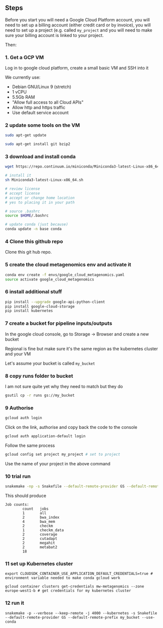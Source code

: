 ## Steps

Before you start you will need a Google Cloud Platform account, you will need to set up a billing account (either credit card or by invoice), you will need to set up a project (e.g. called ```my_project``` and you will need to make sure your billing account is linked to your project.

Then:

### 1. Get a GCP VM

Log in to google cloud platform, create a small basic VM and SSH into it

We currently use:

* Debian GNU/Linux 9 (stretch) 
* 1 vCPU
* 5.5Gb RAM
* "Allow full access to all Cloud APIs"
* Allow http and https traffic
* Use default service account

### 2 update some tools on the VM

```sh
sudo apt-get update

sudo apt-get install git bzip2
```

### 3 download and install conda

```sh
wget https://repo.continuum.io/miniconda/Miniconda3-latest-Linux-x86_64.sh

# install it
sh Miniconda3-latest-Linux-x86_64.sh

# review license
# accept license
# accept or change home location
# yes to placing it in your path

# source .bashrc
source $HOME/.bashrc

# update conda (just because)
conda update -n base conda
```

### 4 Clone this github repo

Clone this git hub repo.

### 5 create the cloud metagenomics env and activate it

```sh
conda env create -f envs/google_cloud_metagenomics.yaml
source activate google_cloud_metagenomics
```

### 6 install additional stuff

```sh
pip install --upgrade google-api-python-client
pip install google-cloud-storage
pip install kubernetes 
```

### 7 create a bucket for pipeline inputs/outputs

In the google cloud console, go to Storage -> Browser and create a new bucket

Regional is fine but make sure it's the same region as the kubernetes cluster and your VM

Let's assume your bucket is called ```my_bucket```

### 8 copy runs folder to bucket

I am not sure quite yet why they need to match but they do

```sh
gsutil cp -r runs gs://my_bucket
```

### 9 Authorise

```sh
gcloud auth login
```

Click on the link, authorise and copy back the code to the console

```sh
gcloud auth application-default login 
```

Follow the same process

```sh
gcloud config set project my_project # set to project
```

Use the name of your project in the above command

### 10 trial run

```sh
snakemake -np -s Snakefile --default-remote-provider GS --default-remote-prefix my_bucket
```

This should produce

```
Job counts:
        count   jobs
        1       all
        2       bwa_index
        4       bwa_mem
        2       checkm
        1       checkm_data
        2       coverage
        2       cutadapt
        2       megahit
        2       metabat2
        18
```

### 11 set up Kubernetes cluster

```
export CLOUDSDK_CONTAINER_USE_APPLICATION_DEFAULT_CREDENTIALS=true # environment variable needed to make conda gcloud work

gcloud container clusters get-credentials mw-metagenomics --zone europe-west1-b # get credentials for my kubernetes cluster
```

### 12 run it

```
snakemake -p --verbose --keep-remote -j 4000 --kubernetes -s Snakefile --default-remote-provider GS --default-remote-prefix my_bucket --use-conda 
```
